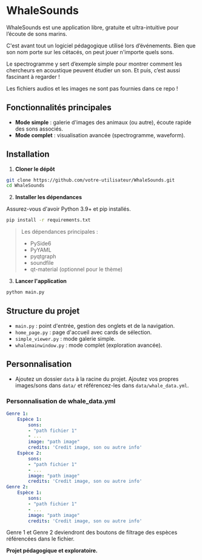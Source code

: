 # WhaleSounds

WhaleSounds est une application libre, gratuite et ultra-intuitive pour l’écoute de sons marins.

C'est avant tout un logiciel pédagogique utilisé lors d’événements. Bien que son nom porte sur les cétacés, on peut jouer n'importe quels sons.

Le spectrogramme y sert d’exemple simple pour montrer comment les chercheurs en acoustique peuvent étudier un son. Et puis, c’est aussi fascinant à regarder !

Les fichiers audios et les images ne sont pas fournies dans ce repo !

## Fonctionnalités principales
- **Mode simple** : galerie d'images des animaux (ou autre), écoute rapide des sons associés.
- **Mode complet** : visualisation avancée (spectrogramme, waveform).

## Installation

1. **Cloner le dépôt**

```bash
git clone https://github.com/votre-utilisateur/WhaleSounds.git
cd WhaleSounds
```

2. **Installer les dépendances**

Assurez-vous d'avoir Python 3.9+ et pip installés.

```bash
pip install -r requirements.txt
```

> Les dépendances principales :
> - PySide6
> - PyYAML
> - pyqtgraph
> - soundfile
> - qt-material (optionnel pour le thème)

3. **Lancer l'application**

```bash
python main.py
```

## Structure du projet

- `main.py` : point d'entrée, gestion des onglets et de la navigation.
- `home_page.py` : page d'accueil avec cards de sélection.
- `simple_viewer.py` : mode galerie simple.
- `whalemainwindow.py` : mode complet (exploration avancée).

## Personnalisation
- Ajoutez un dossier `data` à la racine du projet. Ajoutez vos propres images/sons dans `data/` et référencez-les dans `data/whale_data.yml`.

### Personnalisation de whale_data.yml
```yaml
Genre 1:
    Espèce 1:
        sons: 
        - "path fichier 1"
        - ...
        image: "path image"
        credits: 'Credit image, son ou autre info'
    Espèce 2:
        sons: 
        - "path fichier 1"
        - ...
        image: "path image"
        credits: 'Credit image, son ou autre info'
Genre 2:
    Espèce 1:
        sons: 
        - "path fichier 1"
        - ...
        image: "path image"
        credits: 'Credit image, son ou autre info'
```

Genre 1 et Genre 2 deviendront des boutons de filtrage des espèces référencées dans le fichier.

**Projet pédagogique et exploratoire.**
